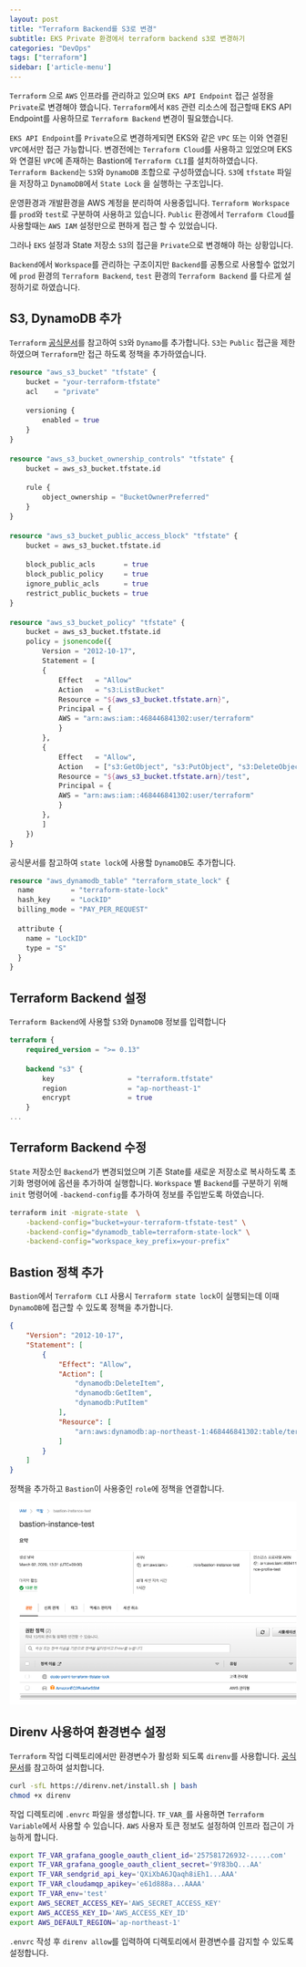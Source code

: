 ```yaml
---
layout: post
title: "Terraform Backend를 S3로 변경"
subtitle: EKS Private 환경에서 terraform backend s3로 변경하기
categories: "DevOps"
tags: ["terraform"]
sidebar: ['article-menu']
---
```


`Terraform` 으로 `AWS` 인프라를 관리하고 있으며 `EKS API Endpoint` 접근 설정을 `Private`로 변경해야 했습니다.
`Terraform`에서 `K8S` 관련 리소스에 접근할때 EKS API Endpoint를 사용하므로 `Terraform Backend` 변경이 필요했습니다.

`EKS API Endpoint`를 `Private`으로 변경하게되면 EKS와 같은 `VPC` 또는 이와 연결된 `VPC`에서만 접근 가능합니다.
변경전에는 `Terraform Cloud`를 사용하고 있었으며 EKS와 연결된 `VPC`에 존재하는 Bastion에 `Terraform CLI`를 설치하하였습니다.
`Terraform Backend`는 `S3`와 `DynamoDB` 조합으로 구성하였습니다. 
`S3`에 `tfstate` 파일을 저장하고 `DynamoDB`에서 `State Lock` 을 실행하는 구조입니다.

운영환경과 개발환경을 AWS 계정을 분리하여 사용중입니다. `Terraform Workspace`를 `prod`와 `test`로 구분하여 사용하고 있습니다.
`Public` 환경에서 `Terraform Cloud`를 사용할때는 `AWS IAM` 설정만으로 편하게 접근 할 수 있었습니다.

그러나 `EKS` 설정과 State 저장소 `S3`의 접근을 `Private`으로 변경해야 하는 상황입니다.

`Backend`에서 `Workspace`를 관리하는 구조이지만
`Backend`를 공통으로 사용할수 없었기에 `prod` 환경의 `Terraform Backend`, `test` 환경의 `Terraform Backend` 를 다르게 설정하기로 하였습니다.


## S3, DynamoDB 추가

`Terraform` [공식문서](https://www.terraform.io/language/settings/backends/s3)를 참고하여 `S3`와 `Dynamo`를 추가합니다.
`S3`는 `Public` 접근을 제한하였으며 `Terraform`만 접근 하도록 정책을 추가하였습니다.

``` terraform
resource "aws_s3_bucket" "tfstate" {
    bucket = "your-terraform-tfstate"
    acl    = "private"

    versioning {
        enabled = true
    }
}

resource "aws_s3_bucket_ownership_controls" "tfstate" {
    bucket = aws_s3_bucket.tfstate.id

    rule {
        object_ownership = "BucketOwnerPreferred"
    }
}

resource "aws_s3_bucket_public_access_block" "tfstate" {
    bucket = aws_s3_bucket.tfstate.id

    block_public_acls       = true
    block_public_policy     = true
    ignore_public_acls      = true
    restrict_public_buckets = true
}

resource "aws_s3_bucket_policy" "tfstate" {
    bucket = aws_s3_bucket.tfstate.id
    policy = jsonencode({
        Version = "2012-10-17",
        Statement = [
        {
            Effect   = "Allow"
            Action   = "s3:ListBucket"
            Resource = "${aws_s3_bucket.tfstate.arn}",
            Principal = {
            AWS = "arn:aws:iam::468446841302:user/terraform"
            }
        },
        {
            Effect   = "Allow",
            Action   = ["s3:GetObject", "s3:PutObject", "s3:DeleteObject"],
            Resource = "${aws_s3_bucket.tfstate.arn}/test",
            Principal = {
            AWS = "arn:aws:iam::468446841302:user/terraform"
            }
        },
        ]
    })
}
```

공식문서를 참고하여 `state lock`에 사용할 `DynamoDB`도 추가합니다.
``` terraform
resource "aws_dynamodb_table" "terraform_state_lock" {
  name         = "terraform-state-lock"
  hash_key     = "LockID"
  billing_mode = "PAY_PER_REQUEST"

  attribute {
    name = "LockID"
    type = "S"
  }
}
```

## Terraform Backend 설정

`Terraform Backend`에 사용할 `S3`와 `DynamoDB` 정보를 입력합니다

``` terraform
terraform {
    required_version = ">= 0.13"

    backend "s3" {
        key                  = "terraform.tfstate"
        region               = "ap-northeast-1"
        encrypt              = true
    }
...
```


## Terraform Backend 수정

`State` 저장소인 `Backend`가 변경되었으며 기존 State를 새로운 저장소로 복사하도록 초기화 명령어에 옵션을 추가하여 실행합니다.
`Workspace` 별 `Backend`를 구분하기 위해 `init` 명령어에 `-backend-config`를 추가하여 정보를 주입받도록 하였습니다.
``` bash
terraform init -migrate-state  \
    -backend-config="bucket=your-terraform-tfstate-test" \
    -backend-config="dynamodb_table=terraform-state-lock" \
    -backend-config="workspace_key_prefix=your-prefix"
```


## Bastion 정책 추가

`Bastion`에서 `Terraform CLI` 사용시 `Terraform state lock`이 실행되는데 이때 `DynamoDB`에 접근할 수 있도록
정책을 추가합니다.
``` json
{
    "Version": "2012-10-17",
    "Statement": [
        {
            "Effect": "Allow",
            "Action": [
                "dynamodb:DeleteItem",
                "dynamodb:GetItem",
                "dynamodb:PutItem"
            ],
            "Resource": [
                "arn:aws:dynamodb:ap-northeast-1:468446841302:table/terraform-state-lock"
            ]
        }
    ]
}
```

정책을 추가하고 `Bastion`이 사용중인 `role`에 정책을 연결합니다.

<img class="post_img" src="/assets/images/posts/terraform_backend.png">


## Direnv 사용하여 환경변수 설정

`Terraform` 작업 디렉토리에서만 환경변수가 활성화 되도록 `direnv`를 사용합니다.
[공식문서](https://direnv.net/docs/installation.html)를 참고하여 설치합니다.

``` bash
curl -sfL https://direnv.net/install.sh | bash
chmod +x direnv
```

작업 디렉토리에 `.envrc` 파일을 생성합니다. `TF_VAR_`를 사용하면 `Terraform Variable`에서 사용할 수 있습니다.
`AWS` 사용자 토큰 정보도 설정하여 인프라 접근이 가능하게 합니다.

``` bash
export TF_VAR_grafana_google_oauth_client_id='257581726932-.....com'
export TF_VAR_grafana_google_oauth_client_secret='9Y83bQ...AA'
export TF_VAR_sendgrid_api_key='QXiXbA6JQaqh8iEh1...AAA'
export TF_VAR_cloudamqp_apikey='e61d888a...AAAA'
export TF_VAR_env='test'
export AWS_SECRET_ACCESS_KEY='AWS_SECRET_ACCESS_KEY'
export AWS_ACCESS_KEY_ID='AWS_ACCESS_KEY_ID'
export AWS_DEFAULT_REGION='ap-northeast-1'
```
`.envrc` 작성 후 `direnv allow`를 입력하여 디렉토리에서 환경변수를 감지할 수 있도록 설정합니다.

